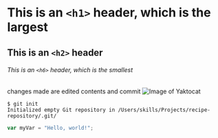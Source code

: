 # This is an `<h1>` header, which is the largest

## This is an `<h2>` header

###### This is an `<h6>` header, which is the smallest
changes made are edited contents and commit
![Image of Yaktocat](https://octodex.github.com/images/yaktocat.png)
```
$ git init
Initialized empty Git repository in /Users/skills/Projects/recipe-repository/.git/
```
``` javascript
var myVar = "Hello, world!";
```

